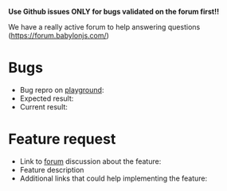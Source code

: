 **Use Github issues ONLY for bugs validated on the forum first!!**

We have a really active forum to help answering questions (https://forum.babylonjs.com/)

# Bugs

- Bug repro on [playground](https://playground.babylonjs.com):
- Expected result:
- Current result:

# Feature request

- Link to [forum](https://forum.babylonjs.com/) discussion about the feature:
- Feature description
- Additional links that could help implementing the feature:


